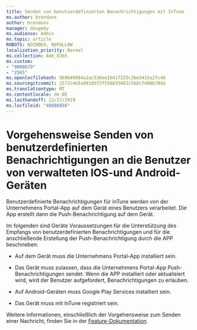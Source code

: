 ```yaml
---
title: Senden von benutzerdefinierten Benachrichtigungen mit InTune
ms.author: brenduns
author: brenduns
manager: dougeby
ms.audience: Admin
ms.topic: article
ROBOTS: NOINDEX, NOFOLLOW
localization_priority: Normal
ms.collection: Adm_O365
ms.custom:
- "9000679"
- "2565"
ms.openlocfilehash: 969649084a2ac536ee1b41f225c3be5415a27c4b
ms.sourcegitcommit: 2572c4e5a981d5f3f556835061c568cfd08b78da
ms.translationtype: MT
ms.contentlocale: de-DE
ms.lasthandoff: 12/27/2019
ms.locfileid: "40886856"
---
```

# <a name="how-to-send-custom-notifications-to-the-users-of-managed-ios-and-android-devices"></a>Vorgehensweise Senden von benutzerdefinierten Benachrichtigungen an die Benutzer von verwalteten IOS-und Android-Geräten

Benutzerdefinierte Benachrichtigungen für InTune werden von der Unternehmens Portal-App auf dem Gerät eines Benutzers verarbeitet. Die App erstellt dann die Push-Benachrichtigung auf dem Gerät.

Im folgenden sind Geräte Voraussetzungen für die Unterstützung des Empfangs von benutzerdefinierten Benachrichtigungen und für die anschließende Erstellung der Push-Benachrichtigung durch die APP beschrieben:

- Auf dem Gerät muss die Unternehmens Portal-App installiert sein.  

- Das Gerät muss zulassen, dass die Unternehmens Portal-App Push-Benachrichtigungen sendet. Wenn die APP installiert oder aktualisiert wird, wird der Benutzer aufgefordert, Benachrichtigungen zu erlauben.

- Auf Android-Geräten muss Google Play Services installiert sein.

- Das Gerät muss mit InTune registriert sein.

Weitere Informationen, einschließlich der Vorgehensweise zum Senden einer Nachricht, finden Sie in der [Feature-Dokumentation](https://docs.microsoft.com/intune/custom-notifications).
